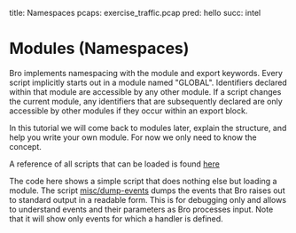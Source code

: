 title: Namespaces
pcaps: exercise_traffic.pcap
pred: hello
succ: intel

Modules (Namespaces)
=====================

Bro implements namespacing with the module and export keywords.
Every script implicitly starts out in a module named "GLOBAL". 
Identifiers declared within that module are accessible by any other module. 
If a script changes the current module, any identifiers that are subsequently 
declared are only accessible by other modules if they occur within an export block.

In this tutorial we will come back to modules later, explain the structure, and help 
you write your own module. For now we only need to know the concept.

A reference of all scripts that can be loaded is found [here](https://www.bro.org/sphinx/script-reference/scripts.html)

The code here shows a simple script that does nothing else but loading a module. The script 
[misc/dump-events](https://www.bro.org/sphinx/scripts/policy/misc/dump-events.bro.html) dumps 
the events that Bro raises out to standard output in a readable form. This is for debugging only 
and allows to understand events and their parameters as Bro processes input. 
Note that it will show only events for which a handler is defined.

